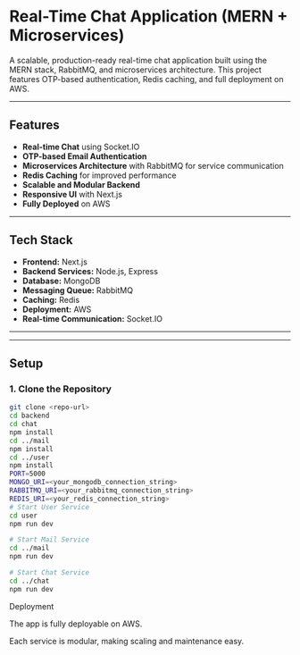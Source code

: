# Real-Time Chat Application (MERN + Microservices)

A scalable, production-ready real-time chat application built using the MERN stack, RabbitMQ, and microservices architecture. This project features OTP-based authentication, Redis caching, and full deployment on AWS.

---

## Features

- **Real-time Chat** using Socket.IO
- **OTP-based Email Authentication**
- **Microservices Architecture** with RabbitMQ for service communication
- **Redis Caching** for improved performance
- **Scalable and Modular Backend**
- **Responsive UI** with Next.js
- **Fully Deployed** on AWS

---

## Tech Stack

- **Frontend:** Next.js
- **Backend Services:** Node.js, Express
- **Database:** MongoDB
- **Messaging Queue:** RabbitMQ
- **Caching:** Redis
- **Deployment:** AWS
- **Real-time Communication:** Socket.IO

---


---

## Setup

### 1. Clone the Repository
```bash
git clone <repo-url>
cd backend
cd chat
npm install
cd ../mail
npm install
cd ../user
npm install
PORT=5000
MONGO_URI=<your_mongodb_connection_string>
RABBITMQ_URI=<your_rabbitmq_connection_string>
REDIS_URI=<your_redis_connection_string>
# Start User Service
cd user
npm run dev

# Start Mail Service
cd ../mail
npm run dev

# Start Chat Service
cd ../chat
npm run dev
```

Deployment

The app is fully deployable on AWS.

Each service is modular, making scaling and maintenance easy.

